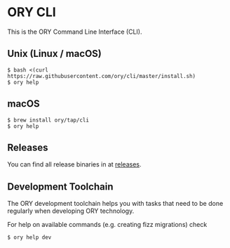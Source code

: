 # ORY CLI

This is the ORY Command Line Interface (CLI).

## Unix (Linux / macOS)

```shell-session
$ bash <(curl https://raw.githubusercontent.com/ory/cli/master/install.sh)
$ ory help
```

## macOS

```shell-session
$ brew install ory/tap/cli
$ ory help
```

## Releases

You can find all release binaries in at
[releases](https://github.com/ory/cli/releases).

## Development Toolchain

The ORY development toolchain helps you with tasks that need to be done
regularly when developing ORY technology.

For help on available commands (e.g. creating fizz migrations) check

```
$ ory help dev
```
